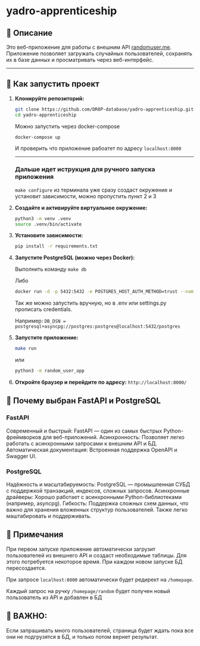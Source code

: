# yadro-apprenticeship

## 📖 Описание 

Это веб-приложение для работы с внешним API [randomuser.me](https://randomuser.me/). Приложение позволяет загружать случайных пользователей, сохранять их в базе данных и просматривать через веб-интерфейс.

---

## 🚀 Как запустить проект

1. **Клонируйте репозиторий:**
    ```sh
    git clone https://github.com/DR0P-database/yadro-apprenticeship.git
    cd yadro-apprenticeship
    ```
    Можно запустить через docker-compose 
    ```sh
    docker-compose up
    ```
    И проверить что приложение рабоатет по адресу ```localhost:8000```

    ---
   ### Дальше идет иструкция для ручного запуска приложения

   ```make configure``` из терминала уже сразу создаст окружение и установит зависимости, можно пропустить пункт 2 и 3
2. **Создайте и активируйте виртуальное окружение:**
    ```sh
    python3 -m venv .venv
    source .venv/bin/activate
    ```
3. **Установите зависимости:**
    ```sh
    pip install -r requirements.txt
    ```
4. **Запустите PostgreSQL (можно через Docker):**
    
    Выполнить команду ```make db```
    
    Либо
    ```sh
    docker run -d -p 5432:5432 -e POSTGRES_HOST_AUTH_METHOD=trust --name db-random-user postgres:15
    ```
    Так же можно запустить вручную, но в .env или settings.py прописать credentials. 
    
    Например: ```DB_DSN = postgresql+asyncpg://postgres:postgres@localhost:5432/postgres```

5. **Запустите приложение:**
    ```sh
    make run 
    ```
    или
    ```sh 
    python3 -m random_user_app
    ```
6. **Откройте браузер и перейдите по адресу:** ```http://localhost:8000/```


## 🎯 Почему выбран FastAPI и PostgreSQL
### FastAPI
Современный и быстрый: FastAPI — один из самых быстрых Python-фреймворков для веб-приложений.
Асинхронность: Позволяет легко работать с асинхронными запросами к внешним API и БД.
Автоматическая документация: Встроенная поддержка OpenAPI и Swagger UI.
### PostgreSQL
Надёжность и масштабируемость: PostgreSQL — промышленная СУБД с поддержкой транзакций, индексов, сложных запросов.
Асинхронные драйверы: Хорошо работает с асинхронными Python-библиотеками (например, asyncpg).
Гибкость: Поддержка сложных схем данных, что важно для хранения вложенных структур пользователей. Также легко маштабировать и поддерживать.

## 📌 Примечания
При первом запуске приложение автоматически загрузит пользователей из внешнего API и создаст необходимые таблицы. Для этого потребуется некоторое время. При каждом новом запуске БД пересоздается.

При запросе ```localhost:8000``` автоматически будет редирект на ```/homepage```.

Каждый запрос на ручку ```/homepage/random``` будет получен новый пользователь из API и добавлен в БД
## 🚨 ВАЖНО: 
Если запрашивать много пользователей, страница будет ждать пока все они не подгрузятся в БД, и только потом вернет результат.
